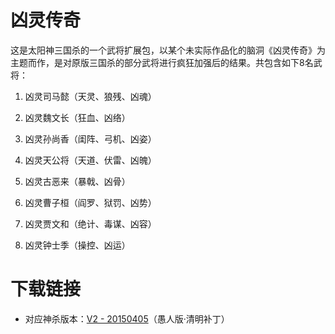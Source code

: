 # 凶灵传奇

这是太阳神三国杀的一个武将扩展包，以某个未实际作品化的脑洞《凶灵传奇》为主题而作，是对原版三国杀的部分武将进行疯狂加强后的结果。共包含如下8名武将：

1. 凶灵司马懿（天灵、狼残、凶魂）

2. 凶灵魏文长（狂血、凶络）

3. 凶灵孙尚香（闺阵、弓机、凶姿）

4. 凶灵天公将（天道、伏雷、凶魄）

5. 凶灵古恶来（暴戟、凶骨）

6. 凶灵曹子桓（阎罗、狱罚、凶势）

7. 凶灵贾文和（绝计、毒谋、凶容）

8. 凶灵钟士季（操控、凶运）

# 下载链接

- 对应神杀版本：[V2 - 20150405](https://github.com/DGAH-works/evil/archive/20150405.zip)（愚人版·清明补丁）
